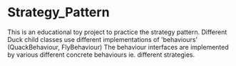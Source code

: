 # Strategy_Pattern

This is an educational toy project to practice the strategy pattern.
Different Duck child classes use different implementations of 'behaviours' (QuackBehaviour, FlyBehaviour)
The behaviour interfaces are implemented by various different concrete behaviours ie. different strategies.